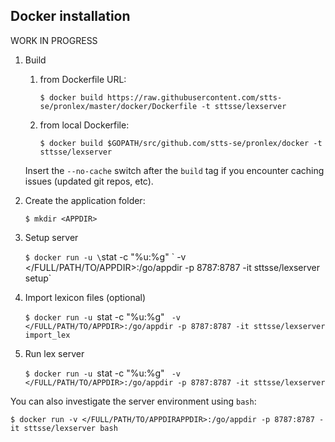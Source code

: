 ## Docker installation

WORK IN PROGRESS

1. Build

    1. from Dockerfile URL:

        `$ docker build https://raw.githubusercontent.com/stts-se/pronlex/master/docker/Dockerfile -t sttsse/lexserver`   

    2. from local Dockerfile:

        `$ docker build $GOPATH/src/github.com/stts-se/pronlex/docker -t sttsse/lexserver`

    Insert the `--no-cache` switch after the `build` tag if you encounter caching issues (updated git repos, etc).


2. Create the application folder:

   `$ mkdir <APPDIR>`


3. Setup server

   `$ docker run -u \`stat -c "%u:%g" <APPDIR>\` -v </FULL/PATH/TO/APPDIR>:/go/appdir -p 8787:8787 -it sttsse/lexserver setup`


4. Import lexicon files (optional)

   `$ docker run -u `stat -c "%u:%g" <APPDIR>` -v </FULL/PATH/TO/APPDIR>:/go/appdir -p 8787:8787 -it sttsse/lexserver import_lex`


5. Run lex server

   `$ docker run -u `stat -c "%u:%g" <APPDIR>` -v </FULL/PATH/TO/APPDIR>:/go/appdir -p 8787:8787 -it sttsse/lexserver`



You can also investigate the server environment using `bash`:

`$ docker run -v </FULL/PATH/TO/APPDIRAPPDIR>:/go/appdir -p 8787:8787 -it sttsse/lexserver bash`

